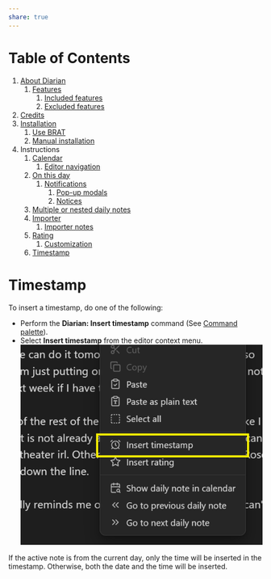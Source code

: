 ```yaml
---
share: true
---
```

# Table of Contents
1. [About Diarian](https://erallie.github.io/diarian/index.html "https://erallie.github.io/diarian/index.html")
    1. [Features](https://erallie.github.io/diarian/index.html#features "https://erallie.github.io/diarian/index.html#features")
        1. [Included features](https://erallie.github.io/diarian/index.html#included-features "https://erallie.github.io/diarian/index.html#included-features")
        2. [Excluded features](https://erallie.github.io/diarian/index.html#excluded-features "https://erallie.github.io/diarian/index.html#excluded-features")
2. [Credits](https://erallie.github.io/diarian/Credits.html "https://erallie.github.io/diarian/Credits.html")
3. [Installation](https://erallie.github.io/diarian/Installation.html "https://erallie.github.io/diarian/Installation.html")
    1. [Use BRAT](https://erallie.github.io/diarian/Installation.html#use-brat "https://erallie.github.io/diarian/Installation.html#use-brat")
    2. [Manual installation](https://erallie.github.io/diarian/Installation.html#manual-installation "https://erallie.github.io/diarian/Installation.html#manual-installation")
4. Instructions
    1. [Calendar](https://erallie.github.io/diarian/Instructions/Calendar.html "https://erallie.github.io/diarian/Instructions/Calendar.html")
        1. [Editor navigation](https://erallie.github.io/diarian/Instructions/Calendar.html#editor-navigation "https://erallie.github.io/diarian/Instructions/Calendar.html#editor-navigation")
    2. [On this day](https://erallie.github.io/diarian/Instructions/On%20this%20day.html "https://erallie.github.io/diarian/Instructions/On%20this%20day.html")
        1. [Notifications](https://erallie.github.io/diarian/Instructions/On%20this%20day.html#notifications "https://erallie.github.io/diarian/Instructions/On%20this%20day.html#notifications")
            1. [Pop-up modals](https://erallie.github.io/diarian/Instructions/On%20this%20day.html#pop-up-modals "https://erallie.github.io/diarian/Instructions/On%20this%20day.html#pop-up-modals")
            2. [Notices](https://erallie.github.io/diarian/Instructions/On%20this%20day.html#notices "https://erallie.github.io/diarian/Instructions/On%20this%20day.html#notices")
    3. [Multiple or nested daily notes](https://erallie.github.io/diarian/Instructions/Multiple%20or%20nested%20daily%20notes.html "https://erallie.github.io/diarian/Instructions/Multiple%20or%20nested%20daily%20notes.html")
    4. [Importer](https://erallie.github.io/diarian/Instructions/Importer.html "https://erallie.github.io/diarian/Instructions/Importer.html")
        1. [Importer notes](https://erallie.github.io/diarian/Instructions/Importer.html#importer-notes "https://erallie.github.io/diarian/Instructions/Importer.html#importer-notes")
    5. [Rating](https://erallie.github.io/diarian/Instructions/Rating.html "https://erallie.github.io/diarian/Instructions/Rating.html")
        1. [Customization](https://erallie.github.io/diarian/Instructions/Rating.html#customization "https://erallie.github.io/diarian/Instructions/Rating.html#customization")
    6. [Timestamp](https://erallie.github.io/diarian/Instructions/Timestamp.html "https://erallie.github.io/diarian/Instructions/Timestamp.html")
# Timestamp
To insert a timestamp, do one of the following:
- Perform the **Diarian: Insert timestamp** command (See [Command palette](https://help.obsidian.md/Plugins/Command+palette)).
- Select **Insert timestamp** from the editor context menu.
    ![timestamp-context-menu](../Attachments/timestamp-context-menu.png)

If the active note is from the current day, only the time will be inserted in the timestamp. Otherwise, both the date and the time will be inserted.